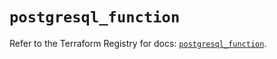 # `postgresql_function`

Refer to the Terraform Registry for docs: [`postgresql_function`](https://registry.terraform.io/providers/nitrikx/postgresql/1.21.2/docs/resources/function).
